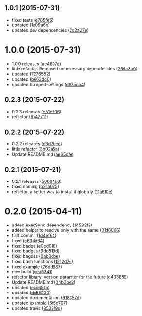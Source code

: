 <a name="1.0.1"></a>
## 1.0.1 (2015-07-31)


* fixed tests
 ([e785fe5](https://github.com/kikobeats/force-require/commit/e785fe5))
* updated
 ([1a09a6e](https://github.com/kikobeats/force-require/commit/1a09a6e))
* updated dev dependencies
 ([2d2a27e](https://github.com/kikobeats/force-require/commit/2d2a27e))



<a name="1.0.0"></a>
# 1.0.0 (2015-07-31)


* 1.0.0 releases
 ([ae4607d](https://github.com/kikobeats/force-require/commit/ae4607d))
* little refactor. Removed unnecessary dependencies
 ([266a3b0](https://github.com/kikobeats/force-require/commit/266a3b0))
* updated
 ([7276552](https://github.com/kikobeats/force-require/commit/7276552))
* updated
 ([b663dc0](https://github.com/kikobeats/force-require/commit/b663dc0))
* updated bumped settings
 ([d875da4](https://github.com/kikobeats/force-require/commit/d875da4))



<a name="0.2.3"></a>
## 0.2.3 (2015-07-22)


* 0.2.3 releases
 ([d51d706](https://github.com/kikobeats/force-require/commit/d51d706))
* refactor
 ([6747711](https://github.com/kikobeats/force-require/commit/6747711))



<a name="0.2.2"></a>
## 0.2.2 (2015-07-22)


* 0.2.2 releases
 ([e3d7bec](https://github.com/kikobeats/force-require/commit/e3d7bec))
* little refactor
 ([3b02a5a](https://github.com/kikobeats/force-require/commit/3b02a5a))
* Update README.md
 ([ae65dfe](https://github.com/kikobeats/force-require/commit/ae65dfe))



<a name="0.2.1"></a>
## 0.2.1 (2015-07-21)


* 0.2.1 releases
 ([58694b8](https://github.com/kikobeats/force-require/commit/58694b8))
* fixed naming
 ([b21a025](https://github.com/kikobeats/force-require/commit/b21a025))
* refactor, a better way to install it globally
 ([11a6f0e](https://github.com/kikobeats/force-require/commit/11a6f0e))



<a name="0.2.0"></a>
# 0.2.0 (2015-04-11)


* added execSync dependency
 ([14583f8](https://github.com/kikobeats/force-require/commit/14583f8))
* added helper to resolve only with the name
 ([01d6066](https://github.com/kikobeats/force-require/commit/01d6066))
* first commit
 ([1d4ef64](https://github.com/kikobeats/force-require/commit/1d4ef64))
* fixed
 ([c634d64](https://github.com/kikobeats/force-require/commit/c634d64))
* fixed badge
 ([e0cd016](https://github.com/kikobeats/force-require/commit/e0cd016))
* fixed badges
 ([9dd519d](https://github.com/kikobeats/force-require/commit/9dd519d))
* fixed bagdes
 ([0ab0cbe](https://github.com/kikobeats/force-require/commit/0ab0cbe))
* fixed bash functions
 ([1212d76](https://github.com/kikobeats/force-require/commit/1212d76))
* fixed example
 ([76dd987](https://github.com/kikobeats/force-require/commit/76dd987))
* new build
 ([cea5341](https://github.com/kikobeats/force-require/commit/cea5341))
* refactor library. version paramter for the future
 ([e433850](https://github.com/kikobeats/force-require/commit/e433850))
* Update README.md
 ([04b3be2](https://github.com/kikobeats/force-require/commit/04b3be2))
* updated
 ([eac651b](https://github.com/kikobeats/force-require/commit/eac651b))
* updated
 ([dc55230](https://github.com/kikobeats/force-require/commit/dc55230))
* updated documentation
 ([918357d](https://github.com/kikobeats/force-require/commit/918357d))
* updated example
 ([5f5c707](https://github.com/kikobeats/force-require/commit/5f5c707))
* updated travis
 ([8532f9d](https://github.com/kikobeats/force-require/commit/8532f9d))



